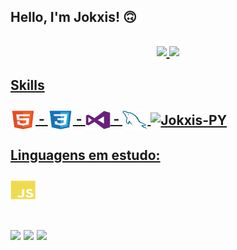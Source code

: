 <h2>Hello, I'm Jokxis! 🙃<h2/>

<div align="center">
  <a href="https://github.com/Jokxis">
  <img height="165em" src="https://github-readme-stats.vercel.app/api?username=jokxis&show_icons=true&theme=chartreuse-dark&include_all_commits=true&count_private=true"/>
  <img height="165em" src="https://github-readme-stats.vercel.app/api/top-langs/?username=jokxis&layout=compact&langs_count=7&theme=chartreuse-dark"/>
</div>
  
  <h4>Skills</h4>  
<div style="display: inline_block">
  <img align="center" alt="Jokxis-HTML" height="30" width="40" src="https://raw.githubusercontent.com/devicons/devicon/master/icons/html5/html5-original.svg"> -
  <img align="center" alt="Jokxis-CSS" height="30" width="40" src="https://raw.githubusercontent.com/devicons/devicon/master/icons/css3/css3-original.svg"> -
  <img align="center" alt="Jokxis-VB.NET" height="30" width="40" src="https://raw.githubusercontent.com/devicons/devicon/master/icons/visualstudio/visualstudio-plain.svg"> -
  <img align="center" alt="Jokxis-MYSQL" height="30" width="40" src="https://raw.githubusercontent.com/devicons/devicon/master/icons/mysql/mysql-original.svg">  
<img align="center" alt="Jokxis-PY" height="30" width="40" src="https://cdn.jsdelivr.net/gh/devicons/devicon/icons/python/python-original.svg" />
          
  </div>
  
  <h4>Linguagens em estudo:</h4>  
  <div>
  <img align="center" alt="Jokxis-JS" height="30" width="40" src="https://raw.githubusercontent.com/devicons/devicon/master/icons/javascript/javascript-plain.svg">
  </div>
  
  ##  
  
  <div>
  <a href="https://instagram.com/agoxto_" target="_blank"><img src="https://img.shields.io/badge/-Instagram-%23E4405F?style=for-the-badge&logo=instagram&logoColor=white" target="_blank"></a>
  <a href = "mailto:imjokxis@gmail.com"><img src="https://img.shields.io/badge/-Gmail-%23333?style=for-the-badge&logo=gmail&logoColor=white" target="_blank"></a>
  <a href="https://www.linkedin.com/in/jo%C3%A3o-augusto-costa-oliveira-7ba61622b" target="_blank"><img src="https://img.shields.io/badge/-LinkedIn-%230077B5?style=for-the-badge&logo=linkedin&logoColor=white" target="_blank"></a> 
  </div>
